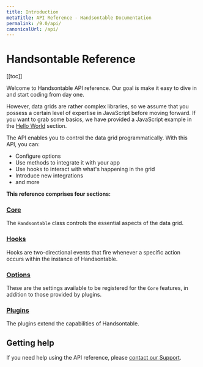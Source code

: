 ```yaml
---
title: Introduction
metaTitle: API Reference - Handsontable Documentation
permalink: /9.0/api/
canonicalUrl: /api/
---
```


# Handsontable Reference

[[toc]]

Welcome to Handsontable API reference. Our goal is make it easy to dive in and start coding from day one.

However, data grids are rather complex libraries, so we assume that you possess a certain level of expertise in JavaScript before moving forward. If you want to grab some basics, we have provided a JavaScript example in the [Hello World](../hello-world/) section.

The API enables you to control the data grid programmatically. With this API, you can:

-   Configure options
-   Use methods to integrate it with your app
-   Use hooks to interact with what's happening in the grid
-   Introduce new integrations
-   and more

**This reference comprises four sections:**

### [Core](../api/core/)

The `Handsontable` class controls the essential aspects of the data grid.

### [Hooks](../api/hooks/)

Hooks are two-directional events that fire whenever a specific action occurs within the instance of Handsontable.

### [Options](../api/options/)

These are the settings available to be registered for the `Core` features, in addition to those provided by plugins.

### [Plugins](../api/plugins/)

The plugins extend the capabilities of Handsontable.

## Getting help

If you need help using the API reference, please [contact our Support](https://handsontable.com/contact?category=technical_support).

